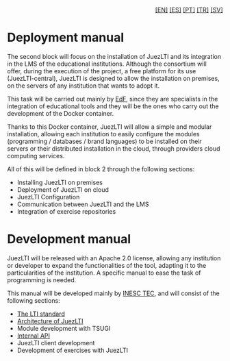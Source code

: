 <p align="right">
  <a href="README.md">[EN]</a>
  <a href="README_es.md">[ES]</a>
  <a href="README_pt.md">[PT]</a>
  <a href="README_tr.md">[TR]</a>
  <a href="README_sv.md">[SV]</a>
</p>

# Deployment manual
The second block will focus on the installation of JuezLTI and its integration in the LMS of the educational institutions. Although the consortium will offer, during the execution of the project, a free platform for its use (JuezLTI-central), JuezLTI is designed to allow the installation on premises, on the servers of any institution that wants to adopt it.

This task will be carried out mainly by [EdF](http://www.edf.global/), since they are specialists in the integration of educational tools and they will be the ones who carry out the development of the Docker container.

Thanks to this Docker container, JuezLTI will allow a simple and modular installation, allowing each institution to easily configure the modules (programming / databases / brand languages) to be installed on their servers or their distributed installation in the cloud, through providers cloud computing services.

All of this will be defined in block 2 through the following sections:
- Installing JuezLTI on premises
- Deployment of JuezLTI on cloud
- JuezLTI Configuration
- Communication between JuezLTI and the LMS
- Integration of exercise repositories


# Development manual
JuezLTI will be released with an Apache 2.0 license, allowing any institution or developer to expand the functionalities of the tool, adapting it to the particularities of the institution. A specific manual to ease the task of programming is needed. 

This manual will be developed mainly by [INESC TEC](http://www.inesctec.pt/), and will consist of the following sections:
- [The LTI standard](Development/LTI/README.md)
- [Architecture of JuezLTI](Development/Architecture/README.md)
- Module development with TSUGI
- [Internal API](Development/API/README.md)
- JuezLTI client development
- Development of exercises with JuezLTI
